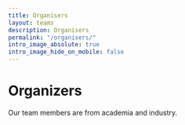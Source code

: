 ```yaml
---
title: Organisers
layout: teams
description: Organisers
permalink: "/organisers/"
intro_image_absolute: true
intro_image_hide_on_mobile: false
---
```


# Organizers

Our team members are from academia and industry.
